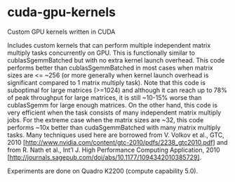 # cuda-gpu-kernels
Custom GPU kernels written in CUDA

Includes custom kernels that can perform multiple independent matrix multiply tasks concurrently on GPU. This is functionally similar
to cublasSgemmBatched but with no extra kernel launch overhead. This code performs better than cublasSgemmBatched in most cases 
when matrix sizes are <= ~256 (or more generally when kernel launch overhead is significant compared to 1 matrix multiply task). Note that
this code is suboptimal for large matrices (>=1024) and although it can reach up to 78% of peak throughput for large matrices, 
it is still ~10-15% worse than cublasSgemm for large enough matrices. On the other hand, this code is very efficient when the task consists of
many independent matrix multiply jobs. For the extreme case when the matrix sizes are ~32, this code performs ~10x better than 
cudaSgemmBatched with many matrix multiply tasks.
Many techniques used here are borrowed from V. Volkov et al., GTC, 2010 [http://www.nvidia.com/content/gtc-2010/pdfs/2238_gtc2010.pdf] 
and from R.  Nath et al., Int’l J. High Performance Computing Application, 2010 [http://journals.sagepub.com/doi/abs/10.1177/1094342010385729].

Experiments are done on Quadro K2200 (compute capability 5.0).



